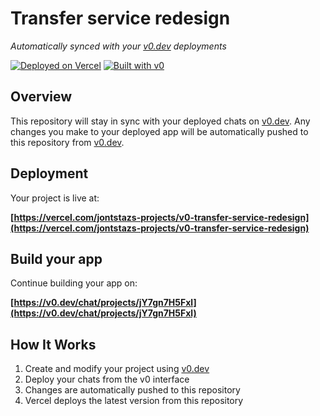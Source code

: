 # Transfer service redesign

*Automatically synced with your [v0.dev](https://v0.dev) deployments*

[![Deployed on Vercel](https://img.shields.io/badge/Deployed%20on-Vercel-black?style=for-the-badge&logo=vercel)](https://vercel.com/jontstazs-projects/v0-transfer-service-redesign)
[![Built with v0](https://img.shields.io/badge/Built%20with-v0.dev-black?style=for-the-badge)](https://v0.dev/chat/projects/jY7gn7H5Fxl)

## Overview

This repository will stay in sync with your deployed chats on [v0.dev](https://v0.dev).
Any changes you make to your deployed app will be automatically pushed to this repository from [v0.dev](https://v0.dev).

## Deployment

Your project is live at:

**[https://vercel.com/jontstazs-projects/v0-transfer-service-redesign](https://vercel.com/jontstazs-projects/v0-transfer-service-redesign)**

## Build your app

Continue building your app on:

**[https://v0.dev/chat/projects/jY7gn7H5Fxl](https://v0.dev/chat/projects/jY7gn7H5Fxl)**

## How It Works

1. Create and modify your project using [v0.dev](https://v0.dev)
2. Deploy your chats from the v0 interface
3. Changes are automatically pushed to this repository
4. Vercel deploys the latest version from this repository
